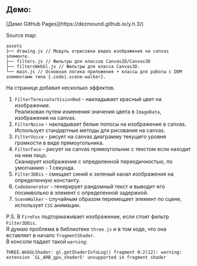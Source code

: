<h2>Демо:</h2>
[Демо GitHub Pages](https://dezmound.github.io/y.h.3/)

Source map:
```
assets
├── drawing.js // Модуль отрисовки видео изображения на canvas элементе.
├── filters.js // Фильтры для классов Canvas2D/Canvas3D
├── filtersWebGl.js // Фильтры для класса Canvas3D.
└── main.js // Основная логика приложения + классы для работы с DOM элементами типа {.code|.scene-walker}.
```
На странице добавил несколько эффектов.
1. `FilterTerminatorVisionRed` - накладывает красный цвет на изображение.   
Реализован путем изменения значения цвета в `ImageData`, изображения на canvas.
2. `FilterNoise` - накладывает белые полосы на изображение в canvas.   
Использует стандартные методы для рисования на canvas.
3. `FilterVoice` - рисует на canvas диаграмму текущего уровня громкости в виде прямоугольника.
4. `FilterFace` - рисует на canvas прямоугольник с текстом если находит на нем лицо.   
Сканирует изображение с определенной переодичностью, по умолчанию - 1 секунда.
5. `Filter3DDis` - смещает синий и зеленый канал изображения на определенную константу.
6. `CodeGenerator` - генерирует рандомный текст и выводит его посимвольно в элемент с определенной задержкой.
7. `SceneWalker` - случайным образом перемещает элемент по сцене, использует `CSS` анимации.

P.S. В `FireFox` подтормаживает изображение, если стоит фильтр `Filter3DDis`.   
Я думаю проблема в библиотеке `three.js` и в том коде, что она вставляет в начало `fragmentShader`.    
В консоли падает такой `warning`:
```
THREE.WebGLShader: gl.getShaderInfoLog() fragment 0:2(12): warning: extension `GL_ARB_gpu_shader5' unsupported in fragment shader
```
